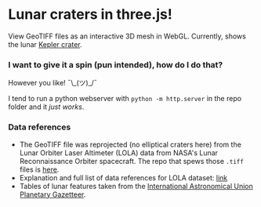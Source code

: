 # Lunar craters in three.js!

View GeoTIFF files as an interactive 3D mesh in WebGL. Currently, shows the lunar [Kepler crater](https://en.wikipedia.org/wiki/Kepler_(lunar_crater)).

### I want to give it a spin (pun intended), how do I do that?

However you like! ¯\\\_(ツ)\_/¯

I tend to run a python webserver with `python -m http.server` in the repo folder and it *just works*.

### Data references

- The GeoTIFF file was reprojected (no elliptical craters here) from the Lunar Orbiter Laser Altimeter (LOLA) data from NASA's Lunar Reconnaissance Orbiter spacecraft. The repo that spews those `.tiff` files is [here](https://github.com/vlas-sokolov/moon).
- Explanation and full list of data references for LOLA dataset: [link](https://astrogeology.usgs.gov/search/map/Moon/LRO/LOLA/Lunar_LRO_LOLA_Global_LDEM_118m_Mar2014)
- Tables of lunar features taken from the [International Astronomical Union Planetary Gazetteer](https://planetarynames.wr.usgs.gov/).
